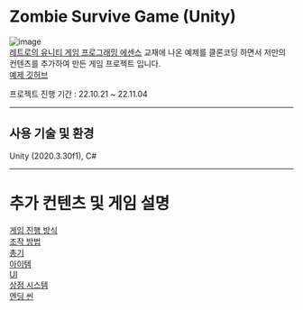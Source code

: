 # Zombie Survive Game (Unity)
![image](https://github.com/yuzy1022/Zombie-Survive-Game/assets/112682861/916b83ba-510d-4902-96d9-0916ee406c5a)  
<a href="https://www.hanbit.co.kr/store/books/look.php?p_code=B3604463061">레트로의 유니티 게임 프로그래밍 에센스</a> 교재에 나온 예제를 클론코딩 하면서 저만의 컨텐츠를 추가하여 만든 게임 프로젝트 입니다.  
<a href="https://github.com/IJEMIN/Unity-Programming-Essence-2021">예제 깃허브</a>

프로젝트 진행 기간 : 22.10.21 ~ 22.11.04

------

## 사용 기술 및 환경
Unity (2020.3.30f1), C#

------

# 추가 컨텐츠 및 게임 설명
<a href="https://github.com/yuzy1022/Zombie-Survive-Game/wiki#%EC%A7%84%ED%96%89-%EB%B0%A9%EC%8B%9D">게임 진행 방식</a>  
<a href="https://github.com/yuzy1022/Zombie-Survive-Game/wiki#%EC%A1%B0%EC%9E%91-%EB%B0%A9%EB%B2%95">조작 방법</a>  
<a href="https://github.com/yuzy1022/Zombie-Survive-Game/wiki#%EC%B4%9D%EA%B8%B0">총기</a>  
<a href="https://github.com/yuzy1022/Zombie-Survive-Game/wiki#%EC%95%84%EC%9D%B4%ED%85%9C">아이템</a>  
<a href="https://github.com/yuzy1022/Zombie-Survive-Game/wiki#ui">UI</a>  
<a href="https://github.com/yuzy1022/Zombie-Survive-Game/wiki#%EC%83%81%EC%A0%90">상점 시스템</a>  
<a href="https://github.com/yuzy1022/Zombie-Survive-Game/wiki#%EC%97%94%EB%94%A9%EC%94%AC">엔딩 씬</a>
